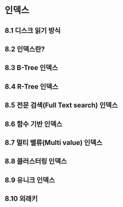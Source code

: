 # 인덱스
## 8.1 디스크 읽기 방식
## 8.2 인덱스란?
## 8.3 B-Tree 인덱스
## 8.4 R-Tree 인덱스
## 8.5 전문 검색(Full Text search) 인덱스 
## 8.6 함수 기반 인덱스
## 8.7 멀티 밸류(Multi value) 인덱스
## 8.8 클러스터링 인덱스
## 8.9 유니크 인덱스
## 8.10 외래키 
